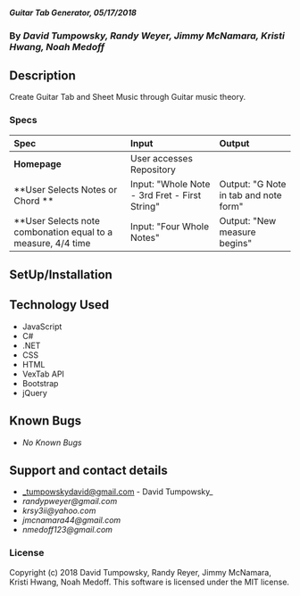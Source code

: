 #### _Guitar Tab Generator, 05/17/2018_

### By _**David Tumpowsky, Randy Weyer, Jimmy McNamara, Kristi Hwang, Noah Medoff**_

## Description
Create Guitar Tab and Sheet Music through Guitar music theory.

### Specs
| Spec | Input | Output |
| :-------------     | :------------- | :------------- |
| **Homepage** | User accesses Repository |
| **User Selects Notes or Chord ** | Input: "Whole Note - 3rd Fret - First String" | Output: "G Note in tab and note form"|
| **User Selects note combonation equal to a measure, 4/4 time | Input: "Four Whole Notes" | Output: "New measure begins"|
## SetUp/Installation

## Technology Used
* JavaScript
* C#
* .NET
* CSS
* HTML
* VexTab API
* Bootstrap
* jQuery

## Known Bugs
* _No Known Bugs_

## Support and contact details

* _tumpowskydavid@gmail.com - David Tumpowsky_
* _randypweyer@gmail.com_ 
* _krsy3ii@yahoo.com_ 
* _jmcnamara44@gmail.com_
* _nmedoff123@gmail.com_

### License
Copyright (c) 2018 David Tumpowsky, Randy Reyer, Jimmy McNamara, Kristi Hwang, Noah Medoff.
This software is licensed under the MIT license.
